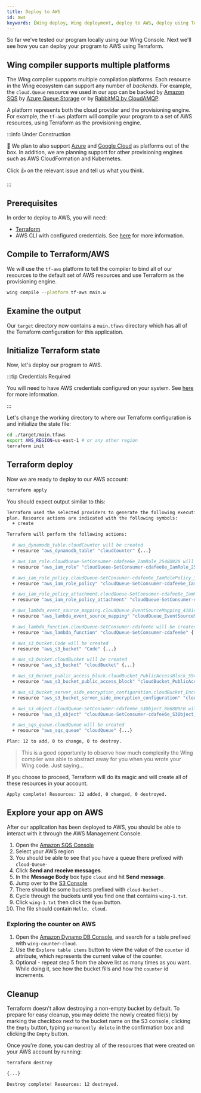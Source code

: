 ```yaml
---
title: Deploy to AWS
id: aws
keywords: [Wing deploy, Wing deployment, deploy to AWS, deploy using Terraform]
---
```


So far we've tested our program locally using our Wing Console. Next we'll see how you can deploy your
program to AWS using Terraform.

## Wing compiler supports multiple platforms

The Wing compiler supports multiple compilation platforms. Each resource in the
Wing ecosystem can support any number of *backends*. For example, the
`cloud.Queue` resource we used in our app can be backed by [Amazon
SQS](https://aws.amazon.com/sqs/) by [Azure Queue
Storage](https://azure.microsoft.com/en-us/products/storage/queues/) or by
[RabbitMQ by CloudAMQP](https://www.cloudamqp.com/).

A platform represents both the cloud provider and the provisioning engine. For
example, the `tf-aws` platform will compile your program to a set of AWS
resources, using Terraform as the provisioning engine.


:::info Under Construction

:construction: We plan to also support [Azure](https://github.com/winglang/wing/issues?q=is:issue+is:open+sort:updated-desc+label:%22☁️%20azure%22) and [Google Cloud](https://github.com/winglang/wing/issues?q=is:issue+is:open+sort:updated-desc+label:%22☁️%20gcp%22) as platforms out of
the box. In addition, we are planning support for other provisioning engines
such as AWS CloudFormation and Kubernetes.

Click :thumbsup: on the relevant issue and tell us what you think.

:::

## Prerequisites

In order to deploy to AWS, you will need:

* [Terraform](https://terraform.io/downloads)
* AWS CLI with configured credentials. See
[here](https://docs.aws.amazon.com/cli/latest/userguide/cli-configure-files.html)
for more information.

## Compile to Terraform/AWS

We will use the `tf-aws` platform to tell the compiler to bind all of our resources
to the default set of AWS resources and use Terraform as the provisioning engine.

```sh
wing compile --platform tf-aws main.w
```

## Examine the output

Our `target` directory now contains a `main.tfaws` directory which has all of the Terraform configuration for this application.

## Initialize Terraform state

Now, let's deploy our program to AWS.

:::tip Credentials Required

You will need to have AWS credentials configured on your system. See
[here](https://docs.aws.amazon.com/cli/latest/userguide/cli-configure-files.html)
for more information.

:::

Let's change the working directory to where our Terraform configuration is and
initialize the state file:

```sh
cd ./target/main.tfaws
export AWS_REGION=us-east-1 # or any other region
terraform init
```

## Terraform deploy

Now we are ready to deploy to our AWS account:

```sh
terraform apply
```

You should expect output similar to this: 
```sh
Terraform used the selected providers to generate the following execution
plan. Resource actions are indicated with the following symbols:
  + create

Terraform will perform the following actions:

  # aws_dynamodb_table.cloudCounter will be created
  + resource "aws_dynamodb_table" "cloudCounter" {...}

  # aws_iam_role.cloudQueue-SetConsumer-cdafee6e_IamRole_2548D828 will be created
  + resource "aws_iam_role" "cloudQueue-SetConsumer-cdafee6e_IamRole_2548D828" {...}

  # aws_iam_role_policy.cloudQueue-SetConsumer-cdafee6e_IamRolePolicy_37133937 will be created
  + resource "aws_iam_role_policy" "cloudQueue-SetConsumer-cdafee6e_IamRolePolicy_37133937" {...}

  # aws_iam_role_policy_attachment.cloudQueue-SetConsumer-cdafee6e_IamRolePolicyAttachment_45079F65 will be created
  + resource "aws_iam_role_policy_attachment" "cloudQueue-SetConsumer-cdafee6e_IamRolePolicyAttachment_45079F65" {...}

  # aws_lambda_event_source_mapping.cloudQueue_EventSourceMapping_41814136 will be created
  + resource "aws_lambda_event_source_mapping" "cloudQueue_EventSourceMapping_41814136" {...}

  # aws_lambda_function.cloudQueue-SetConsumer-cdafee6e will be created
  + resource "aws_lambda_function" "cloudQueue-SetConsumer-cdafee6e" {...}

  # aws_s3_bucket.Code will be created
  + resource "aws_s3_bucket" "Code" {...}

  # aws_s3_bucket.cloudBucket will be created
  + resource "aws_s3_bucket" "cloudBucket" {...}

  # aws_s3_bucket_public_access_block.cloudBucket_PublicAccessBlock_5946CCE8 will be created
  + resource "aws_s3_bucket_public_access_block" "cloudBucket_PublicAccessBlock_5946CCE8" {...}

  # aws_s3_bucket_server_side_encryption_configuration.cloudBucket_Encryption_77B6AEEF will be created
  + resource "aws_s3_bucket_server_side_encryption_configuration" "cloudBucket_Encryption_77B6AEEF" {...}

  # aws_s3_object.cloudQueue-SetConsumer-cdafee6e_S3Object_8868B9FB will be created
  + resource "aws_s3_object" "cloudQueue-SetConsumer-cdafee6e_S3Object_8868B9FB" {...}

  # aws_sqs_queue.cloudQueue will be created
  + resource "aws_sqs_queue" "cloudQueue" {...}

Plan: 12 to add, 0 to change, 0 to destroy.
```

> This is a good opportunity to observe how much complexity the Wing compiler
> was able to abstract away for you when you wrote your Wing code. Just
> saying...

If you choose to proceed, Terraform will do its magic and will create all of these resources in your
account.

```  
Apply complete! Resources: 12 added, 0 changed, 0 destroyed.
```

## Explore your app on AWS

After our application has been deployed to AWS, you should be able to interact with it
through the AWS Management Console.

1. Open the [Amazon SQS Console](https://console.aws.amazon.com/sqs)
2. Select your AWS region
3. You should be able to see that you have a queue there prefixed with `cloud-Queue-`
4. Click **Send and receive messages**.
5. In the **Message Body** box type `cloud` and hit **Send message**.
6. Jump over to the [S3 Console](https://s3.console.aws.amazon.com/s3/buckets) 
7. There should be some buckets prefixed with `cloud-bucket-`. 
8. Cycle through the buckets until you find one that contains `wing-1.txt`.
9. Click `wing-1.txt` then click the `Open` button.
10. The file should contain `Hello, cloud`.

### Exploring the counter on AWS
1. Open the [Amazon Dynamo DB Console](https://console.aws.amazon.com/dynamodb), and search for a table prefixed with `wing-counter-cloud`.
2. Use the `Explore table items` button to view the value of the `counter` id attribute, which represents the current value of the counter.
3. Optional - repeat step 5 from the above list as many times as you want. While doing it, see how the bucket fills and how the `counter` id increments.


## Cleanup

Terraform doesn't allow destroying a non-empty bucket by default. To prepare for
easy cleanup, you may delete the newly created file(s) by marking the checkbox next
to the bucket name on the S3 console, clicking the `Empty` button, typing `permanently delete` in the
confirmation box and clicking the `Empty` button.

Once you're done, you can destroy all of the resources that were created on your AWS account by running:

```sh
terraform destroy

{...}

Destroy complete! Resources: 12 destroyed.
```
